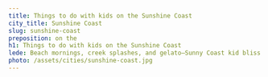 ```yaml
---
title: Things to do with kids on the Sunshine Coast
city_title: Sunshine Coast
slug: sunshine-coast
preposition: on the
h1: Things to do with kids on the Sunshine Coast
lede: Beach mornings, creek splashes, and gelato—Sunny Coast kid bliss.
photo: /assets/cities/sunshine-coast.jpg
---
```



